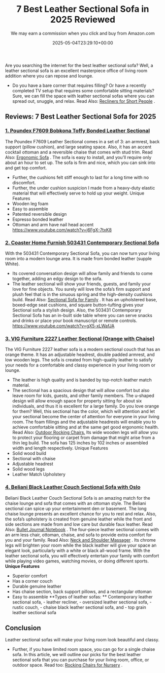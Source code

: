﻿---
author: We may earn a commission when you click and buy from Amazon.com
layout: post
title: 7 Best Leather Sectional Sofa in 2025 Reviewed
date: '2025-05-04T23:29:10+00:00'
categories:
- Recliners
tags: []
slug: /best-leather-sectional-sofa/
lastmod: 2025-05-07T12:21:24+03:00
---

Are you searching the internet for the best leather sectional sofa? Well, a leather sectional sofa is an excellent masterpiece office of living room addition where you can repose and lounge.
- Do you have a bare corner that requires filling? Or have a recently completed TV setup that requires some comfortable sitting materials?
Sure, we can fill the space with leather sectional sofas where you can spread out, snuggle, and relax. Read Also:
[Recliners for Short People](https://pestpolicy.com/best-recliners-for-short-people/)
.
## Reviews: 7 Best Leather Sectional Sofa for 2025
### [1. Poundex F7609 Bobkona Toffy Bonded Leather Sectional](https://www.amazon.com/dp/B01CAJSJR4/?tag=p-policy-20)
The Poundex F7609 Leather Sectional comes in a set of 3: an armrest, back support (pillow cushion), and large seating space.
Also, it has an accent cocktail ottoman and a reversible chaise that comes with stud trim. Read Also:
[Ergonomic Sofa](https://pestpolicy.com/best-ergonomic-sofa/)
.
The sofa is easy to install, and you’ll require only about an hour to set up. The sofa is firm and nice, which you can sink into and get top comfort.
- Further, the cushions felt stiff enough to last for a long time with no discomfort.
- Further, the under cushion suspicion I made from a heavy-duty elastic material that will effectively serve to hold up your weight.
Unique Features
- Wooden leg foam
- Easy to assemble
- Patented reversible design
- Espresso bonded leather
- Ottoman and arm have nail head accent
https://www.youtube.com/watch?v=j6FgX-7txK8
### [2. Coaster Home Furnish 503431 Contemporary Sectional Sofa](https://www.amazon.com/dp/B00R2P6N8O/?tag=p-policy-20)
With the 503431 Contemporary Sectional Sofa, you can now turn your living room into a modern lounge area. It is made from bonded leather (supple White).
- Its covered conversation design will allow family and friends to come together, adding an edgy design to the sofa.
- The leather sectional will show your friends, guests, and family your love for fine objects.
You surely will love the sofa’s firm support and plush feel that is in the sinuous spring and the high-density cushions build. Read Also:
[Sectional Sofa for Family](https://pestpolicy.com/best-sectional-sofa-for-family/)
.
It has an upholstered base, boxed-edge seat cushions, and square button-tufting gives your Sectional sofa a stylish design.
Also, the 503431 Contemporary Sectional Sofa has an in-built side table where you can serve snacks and drinks or place your book manuscript or remote controls.
https://www.youtube.com/watch?v=gX5-xLWafJA
### [3. VIG Furniture 2227 Leather Sectional (Orange with Chaise)](https://www.amazon.com/dp/B00CRT52ZA/tag=p-policy-20)
The VIG Furniture 2227 leather sofa is a modern sectional couch that has an orange theme. It has an adjustable headrest, double padded armrest, and low wooden legs.
The sofa is created from high-quality leather to satisfy your needs for a comfortable and classy experience in your living room or lounge.
- The leather is high quality and is banded by top-notch leather match material.
- The sectional has a spacious design that will allow comfort but also leave room for kids, guests, and other family members.
The u-shaped design will allow enough space for property sitting for about six individuals, and thus it is excellent for a large family.
Do you love orange for them? Well, this sectional has the color, which will attention and let your sectional become the center of attention for everyone in your living room.
The foam fillings and the adjustable headrests will enable you to achieve comfortable sitting and at the same get good ergonomic health. Read Also:
[Outdoor Rocking Chairs.](https://pestpolicy.com/best-outdoor-rocking-chairs/)
Its wide wooden legs will allow you to protect your flooring or carpet from damage that might arise from a thin leg build. The sofa has 125 inches by 102 inches or assembled width and length respectively.
Unique Features
- Solid wood build
- Sectional with chaise
- Adjustable headrest
- Solid wood legs
- Leather Match Upholstery
### [4. Beliani Black Leather Couch Sectional Sofa with Oslo](https://www.amazon.com/dp/B00TB2J0KE/?tag=p-policy-20)
Beliani Black Leather Couch Sectional Sofa is an amazing match for the chaise lounge and sofa that comes with an ottoman style.
The Beliani sectional can spice up your entertainment den or basement. The long chaise lounge presents an excellent chance for you to rest and relax.
Also, the sofa’s upholstery is created from genuine leather while the front and side sections are made from and low care but durable faux leather. Read Also:
[Bullet Journal Notebook](https://pestpolicy.com/best-bullet-journal-notebook/)
.
The four-piece leather sectional comes with an arm
less chair, ottoman, chaise, and sofa to provide extra comfort for you and your family. Read Also:
[Neck and Shoulder Massager](https://pestpolicy.com/best-neck-and-shoulder-massager/)
.
Its chrome legs will brighten your room while the black leather will give your space an elegant look, particularly with a white or black all-wood frame.
With the leather sectional sofa, you will effectively entertain your family with comfort while playing video games, watching movies, or doing different sports.
**Unique Features**
- Superior comfort
- Has a corner couch
- Durable genuine leather
- Has chaise section, back support pillows, and a rectangular ottoman
- Easy to assemble
**Types of leather sofas: **
Contemporary leather sectional sofa, - leather recliner, - oversized leather sectional sofa, - rustic couch, - chaise black leather sectional sofa, and - top grain leather sectional sofa
## Conclusion
Leather sectional sofas will make your living room look beautiful and classy.
- Further, if you have limited room space, you can go for a single chaise sofa.
In this article, we will outline our picks for the best leather sectional sofa that you can purchase for your living room, office, or outdoor space. Read too:
[Rocking Chairs for Nursery](https://pestpolicy.com/best-rocking-chairs-for-nursery/)
.